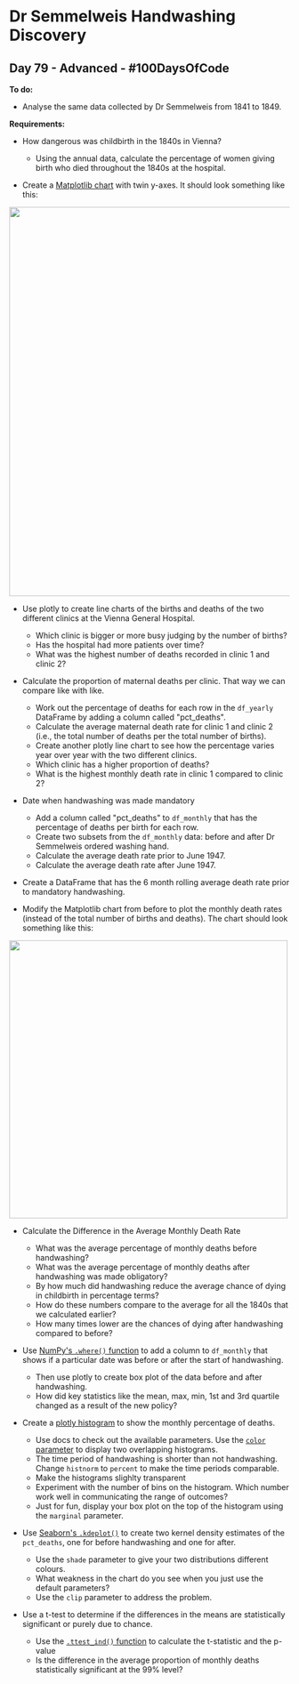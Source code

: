 # Dr Semmelweis Handwashing Discovery
## Day 79 - Advanced - \#100DaysOfCode

**To do:**
* Analyse the same data collected by Dr Semmelweis from 1841 to 1849.


**Requirements:**
* How dangerous was childbirth in the 1840s in Vienna?
    * Using the annual data, calculate the percentage of women giving birth who died throughout the 1840s at the 
      hospital.
      
* Create a [Matplotlib chart](https://matplotlib.org/3.3.2/api/_as_gen/matplotlib.pyplot.plot.html) with twin y-axes.
  It should look something like this:

<img src=https://i.imgur.com/F9DOJxx.png width=700>

* Use plotly to create line charts of the births and deaths of the two different clinics at the Vienna General 
  Hospital. 
    * Which clinic is bigger or more busy judging by the number of births?
    * Has the hospital had more patients over time? 
    * What was the highest number of deaths recorded in clinic 1 and clinic 2?

* Calculate the proportion of maternal deaths per clinic. That way we can compare like with like. 
    * Work out the percentage of deaths for each row in the `df_yearly` DataFrame by adding a column called 
      "pct_deaths". 
    * Calculate the average maternal death rate for clinic 1 and clinic 2 (i.e., the total number of deaths per the 
      total number of births).
    * Create another plotly line chart to see how the percentage varies year over year with the two different clinics.
    * Which clinic has a higher proportion of deaths?
    * What is the highest monthly death rate in clinic 1 compared to clinic 2?


* Date when handwashing was made mandatory
    * Add a column called "pct_deaths" to `df_monthly` that has the percentage of deaths per birth for each row. 
    * Create two subsets from the `df_monthly` data: before and after Dr Semmelweis ordered washing hand.
    * Calculate the average death rate prior to June 1947.
    * Calculate the average death rate after June 1947.

* Create a DataFrame that has the 6 month rolling average death rate prior to mandatory handwashing.

* Modify the Matplotlib chart from before to plot the monthly death rates (instead of the total number of births and 
  deaths). The chart should look something like this:

<img src=https://i.imgur.com/X6TQe0R.png width=500>

* Calculate the Difference in the Average Monthly Death Rate
    * What was the average percentage of monthly deaths before handwashing? 
    * What was the average percentage of monthly deaths after handwashing was made obligatory?
    * By how much did handwashing reduce the average chance of dying in childbirth in percentage terms?
    * How do these numbers compare to the average for all the 1840s that we calculated earlier? 
    * How many times lower are the chances of dying after handwashing compared to before?
    
* Use [NumPy's `.where()` function](https://numpy.org/doc/stable/reference/generated/numpy.where.html) to add a column 
  to `df_monthly` that shows if a particular date was before or after the start of handwashing. 
    * Then use plotly to create box plot of the data before and after handwashing. 
    * How did key statistics like the mean, max, min, 1st and 3rd quartile changed as a result of the new policy?

* Create a [plotly histogram](https://plotly.com/python/histograms/) to show the monthly percentage of deaths.
    * Use docs to check out the available parameters. Use the 
      [`color` parameter](https://plotly.github.io/plotly.py-docs/generated/plotly.express.histogram.html) to display 
      two overlapping histograms.
    * The time period of handwashing is shorter than not handwashing. Change `histnorm` to `percent` to make the time 
      periods comparable. 
    * Make the histograms slighlty transparent
    * Experiment with the number of bins on the histogram. Which number work well in communicating the range of 
      outcomes?
    * Just for fun, display your box plot on the top of the histogram using the `marginal` parameter. 

* Use [Seaborn's `.kdeplot()`](https://seaborn.pydata.org/generated/seaborn.kdeplot.html) to create two kernel 
  density estimates of the `pct_deaths`, one for before handwashing and one for after.
    * Use the `shade` parameter to give your two distributions different colours. 
    * What weakness in the chart do you see when you just use the default parameters?
    * Use the `clip` parameter to address the problem. 

* Use a t-test to determine if the differences in the means are statistically significant or purely due to chance.
    * Use the 
      [`.ttest_ind()` function](https://docs.scipy.org/]doc/scipy/reference/generated/scipy.stats.ttest_ind.html) to 
      calculate the t-statistic and the p-value
    * Is the difference in the average proportion of monthly deaths statistically significant at the 99% level? 
